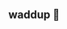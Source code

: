 ## waddup 👋

<!-- [![Top Langs](https://github-readme-stats.vercel.app/api/top-langs/?username=seyhankhan&langs_count=10&layout=compact&theme=algolia)](https://github.com/seyhankhan)
&nbsp;&nbsp;&nbsp;
[![Readme Card](https://github-readme-stats.vercel.app/api/pin/?username=wanderntrails&repo=frontend&theme=algolia)](https://github.com/seyhankhan/nearby-nhs-vaccine-appt-finder) -->
